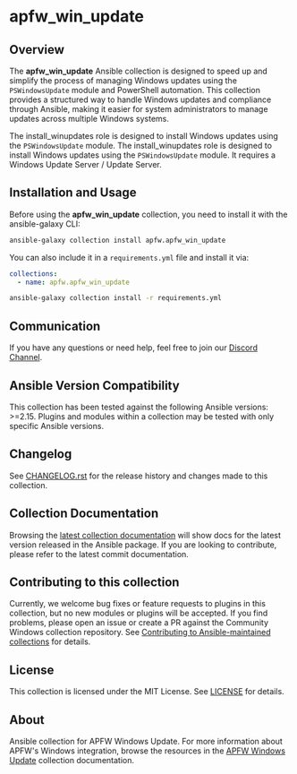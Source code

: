 # apfw_win_update

## Overview

The **apfw_win_update** Ansible collection is designed to speed up and simplify the process of managing Windows updates using the `PSWindowsUpdate` module and PowerShell automation. This collection provides a structured way to handle Windows updates and compliance through Ansible, making it easier for system administrators to manage updates across multiple Windows systems.

The install_winupdates role is designed to install Windows updates using the `PSWindowsUpdate` module.  The install_winupdates role is designed to install Windows updates using the `PSWindowsUpdate` module. It requires a Windows Update Server / Update Server. 

## Installation and Usage

Before using the **apfw_win_update** collection, you need to install it with the ansible-galaxy CLI:

```bash
ansible-galaxy collection install apfw.apfw_win_update
```

You can also include it in a `requirements.yml` file and install it via:

```yaml
collections:
  - name: apfw.apfw_win_update
```

```bash
ansible-galaxy collection install -r requirements.yml
```

## Communication
If you have any questions or need help, feel free to join our [Discord Channel](https://discord.gg/FQjREauPVt).



## Ansible Version Compatibility

This collection has been tested against the following Ansible versions: >=2.15. Plugins and modules within a collection may be tested with only specific Ansible versions.

## Changelog

See [CHANGELOG.rst](CHANGELOG.rst) for the release history and changes made to this collection.

## Collection Documentation

Browsing the [latest collection documentation](https://docs.ansible.com/ansible/latest/collections/community/windows) will show docs for the latest version released in the Ansible package. If you are looking to contribute, please refer to the latest commit documentation.

## Contributing to this collection

Currently, we welcome bug fixes or feature requests to plugins in this collection, but no new modules or plugins will be accepted. If you find problems, please open an issue or create a PR against the Community Windows collection repository. See [Contributing to Ansible-maintained collections](https://docs.ansible.com/ansible/devel/community/contributing_maintained_collections.html) for details.

## License

This collection is licensed under the MIT License. See [LICENSE](LICENSE) for details.

## About

Ansible collection for APFW Windows Update. For more information about APFW's Windows integration, browse the resources in the [APFW Windows Update](https://github.com/apfw/apfw_win_update) collection documentation.
